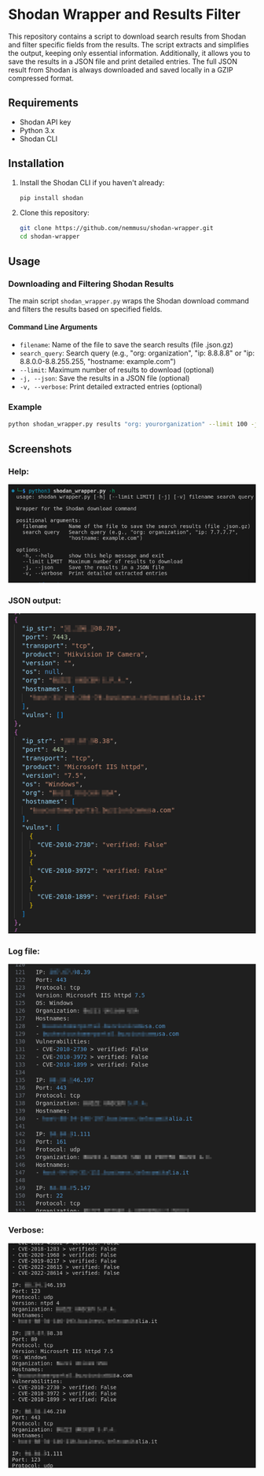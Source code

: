 # Shodan Wrapper and Results Filter

This repository contains a script to download search results from Shodan and filter specific fields from the results. The script extracts and simplifies the output, keeping only essential information. Additionally, it allows you to save the results in a JSON file and print detailed entries. The full JSON result from Shodan is always downloaded and saved locally in a GZIP compressed format.

## Requirements
- Shodan API key
- Python 3.x
- Shodan CLI

## Installation

1. Install the Shodan CLI if you haven't already:

    ```sh
    pip install shodan
    ```

2. Clone this repository:

    ```sh
    git clone https://github.com/nemmusu/shodan-wrapper.git
    cd shodan-wrapper
    ```

## Usage

### Downloading and Filtering Shodan Results

The main script `shodan_wrapper.py` wraps the Shodan download command and filters the results based on specified fields.

#### Command Line Arguments

- `filename`: Name of the file to save the search results (file .json.gz)
- `search_query`: Search query (e.g., "org: organization", "ip: 8.8.8.8" or "ip: 8.8.0.0-8.8.255.255, "hostname: example.com")
- `--limit`: Maximum number of results to download (optional)
- `-j, --json`: Save the results in a JSON file (optional)
- `-v, --verbose`: Print detailed extracted entries (optional)

### Example

```sh
python shodan_wrapper.py results "org: yourorganization" --limit 100 -j -v
```

## Screenshots

### Help:

![help](https://github.com/nemmusu/shodan-output-parser/blob/main/doc/img/help.png)

### JSON output:

![json](https://github.com/nemmusu/shodan-output-parser/blob/main/doc/img/json_file.png)

### Log file:

![log](https://github.com/nemmusu/shodan-output-parser/blob/main/doc/img/log_file.png)

### Verbose:

![verbose](https://github.com/nemmusu/shodan-output-parser/blob/main/doc/img/verbose.png)